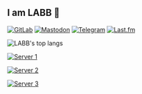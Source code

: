 ## I am LABB 👋
[![GitLab](https://img.shields.io/badge/GitLab-abbluiz-3f3177?style=flat&logo=GitLab&logoColor=white&link=https://gitlab.com/abbluiz)](https://gitlab.com/abbluiz)
[![Mastodon](https://img.shields.io/badge/Mastodon-@abbluiz@mastodon.social-2b90d9?style=flat&logo=Mastodon&logoColor=white&link=https://www.mastodon.social/@abbluiz)](https://www.mastodon.social/@abbluiz/)
[![Telegram](https://img.shields.io/badge/Telegram-abbluiz-blue?style=flat&logo=Telegram&logoColor=white&link=https://t.me/abbluiz)](https://t.me/abbluiz)
[![Last.fm](https://img.shields.io/badge/Last.fm-abbluiz-b90000?style=flat&logo=Last.fm&link=https://www.last.fm/user/abbluiz)](https://www.last.fm/user/abbluiz)

![LABB's top langs](https://github-readme-stats.vercel.app/api/top-langs/?username=abbluiz&count_private=true&show_icons=true&theme=dracula&layout=compact)

[![Server 1](https://img.shields.io/badge/Server_1-abbluiz.com-green?style=flat&link=https://www.abbluiz.com)](https://www.abbluiz.com)

[![Server 2](https://img.shields.io/badge/Server_2-labb.email-green?style=flat&link=https://labb.email)](https://labb.email)

[![Server 3](https://img.shields.io/badge/Server_3-privacidade.digital-green?style=flat&link=https://www.privacidade.digital)](https://www.privacidade.digital)
